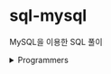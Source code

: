# sql-mysql

MySQL을 이용한 SQL 풀이

<details>
    <summary>Programmers</summary>

- Level 1
    - [SELECT-평균 일일 대여 요금 구하기](Programmers/Programmers_Level1_평균%20일일%20대여%20요금%20구하기.sql)
    - [SELECT-흉부외과 또는 일반외과 의사 목록 출력하기](Programmers/Programmers_Level1_흉부외과%20또는%20일반외과%20의사%20목록%20출력하기.sql)

- Level 2
    - [SELECT-3월에 태어난 여성 회원 목록 출력하기](Programmers/Programmers_Level2_3월에%20태어난%20여성%20회원%20목록%20출력하기.sql)
    - [JOIN-조건에 맞는 도서와 저자 리스트 출력하기](Programmers/Programmers_Level2_조건에%20맞는%20도서와%20저자%20리스트%20출력하기.sql)

</details>
